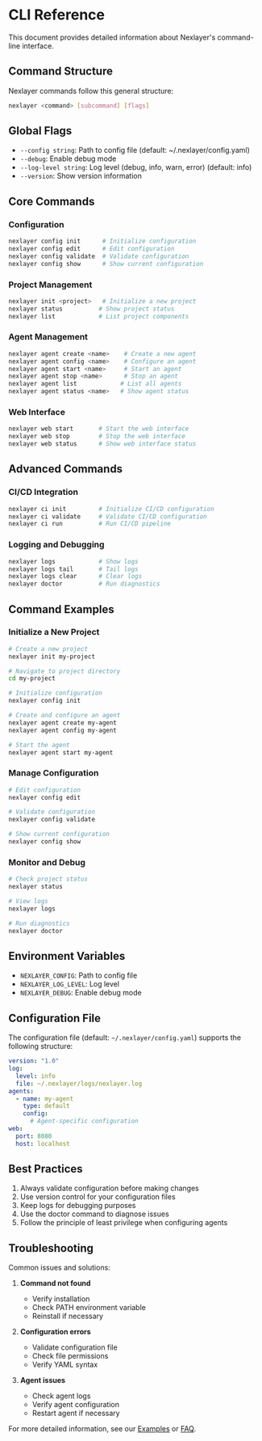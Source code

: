 # CLI Reference

This document provides detailed information about Nexlayer's command-line interface.

## Command Structure

Nexlayer commands follow this general structure:
```bash
nexlayer <command> [subcommand] [flags]
```

## Global Flags

- `--config string`: Path to config file (default: ~/.nexlayer/config.yaml)
- `--debug`: Enable debug mode
- `--log-level string`: Log level (debug, info, warn, error) (default: info)
- `--version`: Show version information

## Core Commands

### Configuration

```bash
nexlayer config init      # Initialize configuration
nexlayer config edit      # Edit configuration
nexlayer config validate  # Validate configuration
nexlayer config show      # Show current configuration
```

### Project Management

```bash
nexlayer init <project>   # Initialize a new project
nexlayer status          # Show project status
nexlayer list            # List project components
```

### Agent Management

```bash
nexlayer agent create <name>    # Create a new agent
nexlayer agent config <name>    # Configure an agent
nexlayer agent start <name>     # Start an agent
nexlayer agent stop <name>      # Stop an agent
nexlayer agent list            # List all agents
nexlayer agent status <name>   # Show agent status
```

### Web Interface

```bash
nexlayer web start       # Start the web interface
nexlayer web stop        # Stop the web interface
nexlayer web status      # Show web interface status
```

## Advanced Commands

### CI/CD Integration

```bash
nexlayer ci init         # Initialize CI/CD configuration
nexlayer ci validate     # Validate CI/CD configuration
nexlayer ci run          # Run CI/CD pipeline
```

### Logging and Debugging

```bash
nexlayer logs            # Show logs
nexlayer logs tail       # Tail logs
nexlayer logs clear      # Clear logs
nexlayer doctor          # Run diagnostics
```

## Command Examples

### Initialize a New Project

```bash
# Create a new project
nexlayer init my-project

# Navigate to project directory
cd my-project

# Initialize configuration
nexlayer config init

# Create and configure an agent
nexlayer agent create my-agent
nexlayer agent config my-agent

# Start the agent
nexlayer agent start my-agent
```

### Manage Configuration

```bash
# Edit configuration
nexlayer config edit

# Validate configuration
nexlayer config validate

# Show current configuration
nexlayer config show
```

### Monitor and Debug

```bash
# Check project status
nexlayer status

# View logs
nexlayer logs

# Run diagnostics
nexlayer doctor
```

## Environment Variables

- `NEXLAYER_CONFIG`: Path to config file
- `NEXLAYER_LOG_LEVEL`: Log level
- `NEXLAYER_DEBUG`: Enable debug mode

## Configuration File

The configuration file (default: `~/.nexlayer/config.yaml`) supports the following structure:

```yaml
version: "1.0"
log:
  level: info
  file: ~/.nexlayer/logs/nexlayer.log
agents:
  - name: my-agent
    type: default
    config:
      # Agent-specific configuration
web:
  port: 8080
  host: localhost
```

## Best Practices

1. Always validate configuration before making changes
2. Use version control for your configuration files
3. Keep logs for debugging purposes
4. Use the doctor command to diagnose issues
5. Follow the principle of least privilege when configuring agents

## Troubleshooting

Common issues and solutions:

1. **Command not found**
   - Verify installation
   - Check PATH environment variable
   - Reinstall if necessary

2. **Configuration errors**
   - Validate configuration file
   - Check file permissions
   - Verify YAML syntax

3. **Agent issues**
   - Check agent logs
   - Verify agent configuration
   - Restart agent if necessary

For more detailed information, see our [Examples](examples.md) or [FAQ](../get-started/faq.md). 
